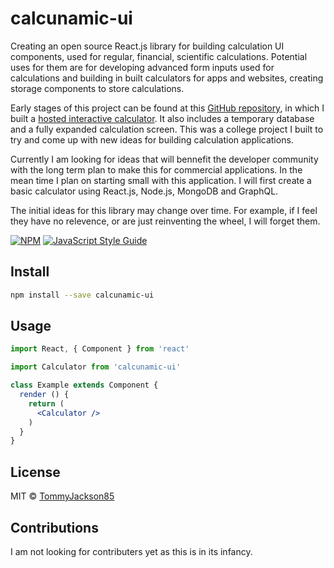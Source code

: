 # calcunamic-ui

Creating an open source React.js library for building calculation UI components, used for regular, financial, scientific calculations. Potential uses for them are for developing advanced form inputs used for calculations and building in built calculators for apps and websites, creating storage components to store calculations. 

Early stages of this project can be found at this [GitHub repository](https://github.com/TommyJackson85/interactive-calculator), in which I built a [hosted interactive calculator](https://tommyjackson85.github.io/interactive-calculator/). It also includes a temporary database and a fully expanded calculation screen. This was a college project I built to try and come up with new ideas for building calculation applications. 

Currently I am looking for ideas that will bennefit the developer community with the long term plan to make this for commercial applications. In the mean time I plan on starting small with this application. I will first create a basic calculator using React.js, Node.js, MongoDB and GraphQL.

The initial ideas for this library may change over time. For example, if I feel they have no relevence, or are just reinventing the wheel, I will forget them.


[![NPM](https://img.shields.io/npm/v/calcunamic-ui.svg)](https://www.npmjs.com/package/calcunamic-ui) [![JavaScript Style Guide](https://img.shields.io/badge/code_style-standard-brightgreen.svg)](https://standardjs.com)

## Install

```bash
npm install --save calcunamic-ui
```

## Usage

```jsx
import React, { Component } from 'react'

import Calculator from 'calcunamic-ui'

class Example extends Component {
  render () {
    return (
      <Calculator />
    )
  }
}
```

## License

MIT © [TommyJackson85](https://github.com/TommyJackson85)

## Contributions

I am not looking for contributers yet as this is in its infancy. 